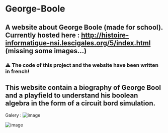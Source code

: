 # George-Boole
## A website about George Boole (made for school). Currently hosted here : http://histoire-informatique-nsi.lescigales.org/5/index.html (missing some images...)


### ⚠ The code of this project and the website have been written in french! 


## This website contain a biography of George Bool and a playfield to understand his boolean algebra in the form of a circuit bord simulation.

Galery : 
![image](https://user-images.githubusercontent.com/59451933/169664369-fa363156-c32e-49c3-b491-f1880c04fc2e.png)




![image](https://user-images.githubusercontent.com/59451933/169664353-de1c7329-8027-4d0f-8232-870dc6cba189.png)
